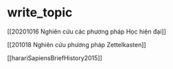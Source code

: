 # write_topic

[[20201016 Nghiên cứu các phương pháp Học hiện đại]]

[[201018 Nghiên cứu phương pháp Zettelkasten]]

[[harariSapiensBriefHistory2015]]